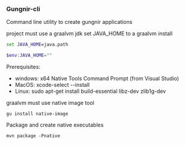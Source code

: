### Gungnir-cli
Command line utility to create gungnir applications

project must use a graalvm jdk
set JAVA_HOME to a graalvm install
```cmd
set JAVA_HOME=java.path
```
```powershell
$env:JAVA_HOME=""
```

Prerequisites:
 - windows: x64 Native Tools Command Prompt (from Visual Studio)
 - MacOS: xcode-select --install
 - Linux: sudo apt-get install build-essential libz-dev zlib1g-dev

graalvm must use native image tool
```
gu install native-image
```

Package and create native executables
```
mvn package -Pnative
```

